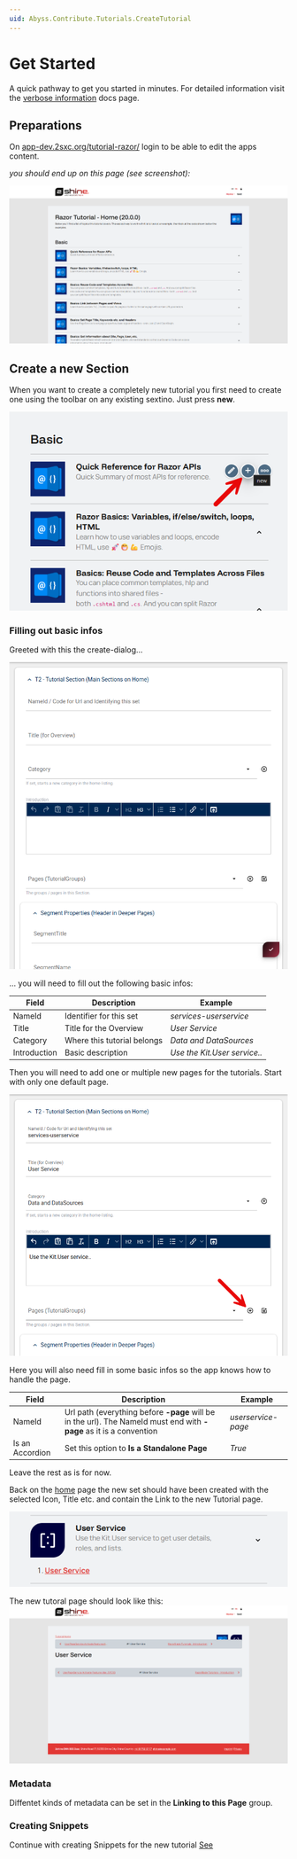 ```yaml
---
uid: Abyss.Contribute.Tutorials.CreateTutorial
---
```


# Get Started

A quick pathway to get you started in minutes. For detailed information visit the [verbose information](xref:Abyss.Contribute.Tutorials.Verbose) docs page.

## Preparations

On [app-dev.2sxc.org/tutorial-razor/](https://app-dev.2sxc.org/tutorial-razor/) login to be able to edit the apps content.

_you should end up on this page (see screenshot):_

![Screenshot of tutorial-razor homepage](assets/tutorial-razor-home.png)

## Create a new Section

When you want to create a completely new tutorial you first need to create one using the toolbar on any existing sextino. Just press **new**.

![Screenshot of create tutorial-section toolbar](assets/create-tutorial-section.png)

### Filling out basic infos

Greeted with this the create-dialog...

![Screenshot of create tutorial-section dialog](assets/create-tutorial-section-dialog.png)

... you will need to fill out the following basic infos:

|Field|Description|Example|
|-----|-----------|-------|
|NameId|Identifier for this set|_services-userservice_|
|Title|Title for the Overview|_User Service_|
|Category|Where this tutorial belongs|_Data and DataSources_|
|Introduction|Basic description|_Use the Kit.User service.._|

Then you will need to add one or multiple new pages for the tutorials. Start with only one default page.

![Screenshot of create tutorial-section-page toolbar](assets/create-tutorial-section-page.png)

Here you will also need fill in some basic infos so the app knows how to handle the page.


|Field|Description|Example|
|-----|-----------|-------|
|NameId|Url path (everything before **-page** will be in the url). The NameId must end with **-page** as it is a convention|_userservice-page_|
|Is an Accordion|Set this option to **Is a Standalone Page**|_True_|

Leave the rest as is for now.

Back on the [home](https://app-dev.2sxc.org/tutorial-razor/) page the new set should have been created with the selected Icon, Title etc. and contain the Link to the new Tutorial page.

![Created tutorial set in accordion](assets/tutorial-set-accordion.png)

The new tutoral page should look like this:
![Emtpy tutorial page](assets/empty-tutorial-page.png)

### Metadata

Diffentet kinds of metadata can be set in the **Linking to this Page** group.

### Creating Snippets

Continue with creating Snippets for the new tutorial
[See](xref:Abyss.Contribute.Tutorials.CreateSnippet)

